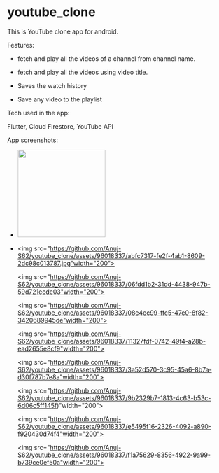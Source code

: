 # youtube_clone
This is YouTube clone app for android.

Features:

  - fetch and play all the videos of a channel from channel name.
  
  - fetch and play all the videos using video title.
  
  - Saves the watch history
  
  - Save any video to the playlist
  
 
Tech used in the app:

  Flutter, Cloud Firestore, YouTube API

App screenshots:

* <img src="https://github.com/Anuj-S62/youtube_clone/assets/96018337/abfc7317-fe2f-4ab1-8609-2dc98c013787" width="200">

* <img src="https://github.com/Anuj-S62/youtube_clone/assets/96018337/abfc7317-fe2f-4ab1-8609-2dc98c013787.jpg"width="200">
 
  <img src="https://github.com/Anuj-S62/youtube_clone/assets/96018337/06fdd1b2-31dd-4438-947b-59d721ecde03"width="200">
  
  <img src="https://github.com/Anuj-S62/youtube_clone/assets/96018337/08e4ec99-ffc5-47e0-8f82-3420689945de"width="200">
  
  <img src="https://github.com/Anuj-S62/youtube_clone/assets/96018337/11327fdf-0742-49f4-a28b-ead2655e8cf9"width="200">
  
  <img src="https://github.com/Anuj-S62/youtube_clone/assets/96018337/3a52d570-3c95-45a6-8b7a-d30f787b7e8a"width="200">
  
  <img src="https://github.com/Anuj-S62/youtube_clone/assets/96018337/9b2329b7-1813-4c63-b53c-6d06c5ff145f)"width="200">
  
  <img src="https://github.com/Anuj-S62/youtube_clone/assets/96018337/e5495f16-2326-4092-a890-f920430d74f4"width="200">
  
  <img src="https://github.com/Anuj-S62/youtube_clone/assets/96018337/f1a75629-8356-4922-9a99-b739ce0ef50a"width="200">

